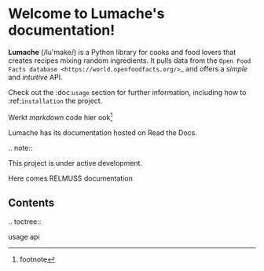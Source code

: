 Welcome to Lumache's documentation!
===================================

**Lumache** (/lu'make/) is a Python library for cooks and food lovers
that creates recipes mixing random ingredients.
It pulls data from the `Open Food Facts database <https://world.openfoodfacts.org/>`_
and offers a *simple* and *intuitive* API.

Check out the :doc:`usage` section for further information, including
how to :ref:`installation` the project.

Werkt *markdown* code hier ook[^fn]

[^fn]: footnote

Lumache has its documentation hosted on Read the Docs.

.. note::

   This project is under active development.
   
   Here comes RELMUSS documentation

Contents
--------

.. toctree::

   usage
   api
